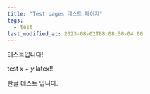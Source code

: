 ```yaml
---
title: "Test pages 테스트 페이지"
tags:
  - test
last_modified_at: 2023-08-02T08:08:50-04:00
---
```


테스트입니다!

test $x+y$ latex!!

한글 테스트 입니다. 